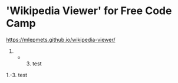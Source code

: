 # 'Wikipedia Viewer' for Free Code Camp
https://mlepmets.github.io/wikipedia-viewer/

1. - 3. test
    
1.-3. test
